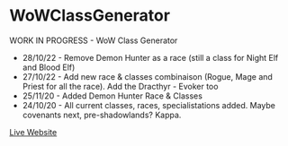 # WoWClassGenerator

WORK IN PROGRESS - WoW Class Generator

- 28/10/22 - Remove Demon Hunter as a race (still a class for Night Elf and Blood Elf)
- 27/10/22 - Add new race & classes combinaison (Rogue, Mage and Priest for all the race). Add the Dracthyr - Evoker too
- 25/11/20 - Added Demon Hunter Race & Classes
- 24/10/20 - All current classes, races, specialistations added. Maybe covenants next, pre-shadowlands? Kappa.

<a href="https://premiare.github.io/WoWClassGenerator/">Live Website</a>

